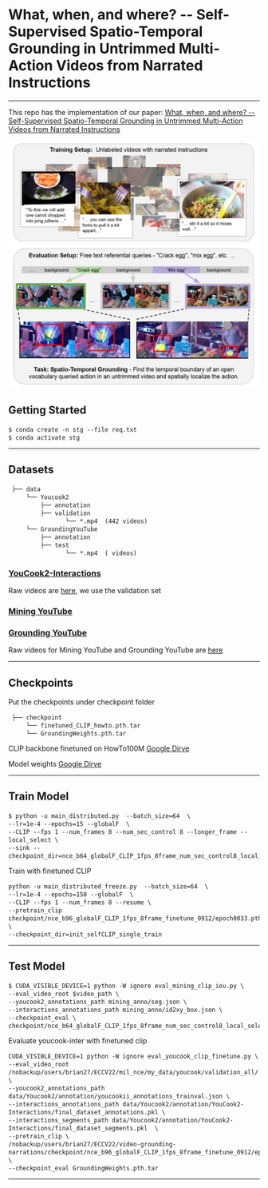 # What, when, and where? -- Self-Supervised Spatio-Temporal Grounding in Untrimmed Multi-Action Videos from Narrated Instructions
******************************************************

This repo has the implementation of our paper: [What, when, and where? -- Self-Supervised Spatio-Temporal Grounding in Untrimmed Multi-Action Videos from Narrated Instructions](https://arxiv.org/abs/2303.16990)

![figure](figure.png)


## Getting Started


```
$ conda create -n stg --file req.txt
$ conda activate stg
```

**************************************************************

## Datasets
```
 ├── data
     └── Youcook2
         ├── annotation
         ├── validation
                └── *.mp4  (442 videos)
     └── GroundingYouTube
         ├── annotation
         ├── test
                └── *.mp4  ( videos)
```

### [YouCook2-Interactions](https://github.com/rxtan2/video-grounding-narrations?tab=readme-ov-file)

Raw videos are [here](https://huggingface.co/datasets/lmms-lab/YouCook2), we use the validation set 

### [Mining YouTube](https://github.com/hildekuehne/Mining_YouTube_dataset)

### [Grounding YouTube](https://github.com/brian7685/STG)

Raw videos for Mining YouTube and Grounding YouTube are [here](https://github.com/brian7685/STG)

**************************************************************

## Checkpoints
 
Put the checkpoints under checkpoint folder
 
```
 ├── checkpoint
     └── finetuned_CLIP_howto.pth.tar
     └── GroundingWeights.pth.tar
```

CLIP backbone finetuned on HowTo100M [Google Dirve](https://drive.google.com/file/d/1PDCySq8qAlm9dqxJE-DkpO1w2mjren7W/view?usp=drive_link)

Model weights [Google Dirve](https://drive.google.com/file/d/135ivdZTKA_F-UwwRzGYPSMeG1W3-4H4A/view?usp=drive_link)

**************************************************************


## Train Model

```
$ python -u main_distributed.py  --batch_size=64  \
--lr=1e-4 --epochs=15 --globalF  \
--CLIP --fps 1 --num_frames 8 --num_sec_control 8 --longer_frame --local_select \
--sink --checkpoint_dir=nce_b64_globalF_CLIP_1fps_8frame_num_sec_control8_local_select_sink
```


Train with finetuned CLIP
```
python -u main_distributed_freeze.py  --batch_size=64  \
--lr=1e-4 --epochs=150 --globalF  \
--CLIP --fps 1 --num_frames 8 --resume \
--pretrain_clip checkpoint/nce_b96_globalF_CLIP_1fps_8frame_finetune_0912/epoch0033.pth.tar \
--checkpoint_dir=init_selfCLIP_single_train
```
**************************************************************


## Test Model

```
$ CUDA_VISIBLE_DEVICE=1 python -W ignore eval_mining_clip_iou.py \
--eval_video_root $video_path \
--youcook2_annotations_path mining_anno/seg.json \
--interactions_annotations_path mining_anno/id2xy_box.json \
--checkpoint_eval \
checkpoint/nce_b64_globalF_CLIP_1fps_8frame_num_sec_control8_local_select_sink/epoch0009.pth.tar

```

Evaluate youcook-inter with finetuned clip
```
CUDA_VISIBLE_DEVICE=1 python -W ignore eval_youcook_clip_finetune.py \
--eval_video_root /nobackup/users/brian27/ECCV22/mil_nce/my_data/youcook/validation_all/ \
--youcook2_annotations_path data/Youcook2/annotation/youcookii_annotations_trainval.json \
--interactions_annotations_path data/Youcook2/annotation/YouCook2-Interactions/final_dataset_annotations.pkl \
--interactions_segments_path data/Youcook2/annotation/YouCook2-Interactions/final_dataset_segments.pkl  \
--pretrain_clip \
/nobackup/users/brian27/ECCV22/video-grounding-narrations/checkpoint/nce_b96_globalF_CLIP_1fps_8frame_finetune_0912/epoch0033.pth.tar \
--checkpoint_eval GroundingWeights.pth.tar
```

**************************************************************



